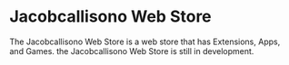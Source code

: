 # Jacobcallisono Web Store
The Jacobcallisono Web Store is a web store that has Extensions, Apps, and Games.
the Jacobcallisono Web Store is still in development.
